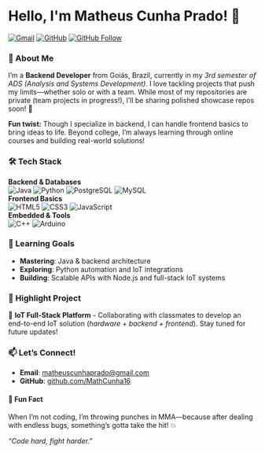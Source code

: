 # Hello, I'm Matheus Cunha Prado! 👋  

[![Gmail](https://img.shields.io/badge/Gmail-D14836?style=for-the-badge&logo=gmail&logoColor=white)](mailto:matheuscunhaprado@gmail.com)
[![GitHub](https://img.shields.io/badge/GitHub-100000?style=for-the-badge&logo=github&logoColor=white)](https://github.com/MathCunha16)
[![GitHub Follow](https://img.shields.io/github/followers/MathCunha16?label=Follow&style=social)](https://github.com/MathCunha16)

### 🌟 About Me  
I’m a **Backend Developer** from Goiás, Brazil, currently in my *3rd semester of ADS (Analysis and Systems Development)*. I love tackling projects that push my limits—whether solo or with a team. While most of my repositories are private (team projects in progress!), I’ll be sharing polished showcase repos soon! 🚀  

**Fun twist:** Though I specialize in backend, I can handle frontend basics to bring ideas to life. Beyond college, I’m always learning through online courses and building real-world solutions!  

### 🛠️ Tech Stack  
**Backend & Databases**  
![Java](https://img.shields.io/badge/Java-ED8B00?style=flat&logo=openjdk&logoColor=white)
![Python](https://img.shields.io/badge/Python-3776AB?style=flat&logo=python&logoColor=white)
![PostgreSQL](https://img.shields.io/badge/PostgreSQL-316192?style=flat&logo=postgresql&logoColor=white)
![MySQL](https://img.shields.io/badge/MySQL-005C84?style=flat&logo=mysql&logoColor=white)  
**Frontend Basics**  
![HTML5](https://img.shields.io/badge/HTML5-E34F26?style=flat&logo=html5&logoColor=white)
![CSS3](https://img.shields.io/badge/CSS3-1572B6?style=flat&logo=css3&logoColor=white)
![JavaScript](https://img.shields.io/badge/JavaScript-F7DF1E?style=flat&logo=javascript&logoColor=black)  
**Embedded & Tools**  
![C++](https://img.shields.io/badge/C++-00599C?style=flat&logo=c%2B%2B&logoColor=white)
![Arduino](https://img.shields.io/badge/Arduino-00979D?style=flat&logo=arduino&logoColor=white)

### 🎯 Learning Goals  
- **Mastering**: Java & backend architecture  
- **Exploring**: Python automation and IoT integrations  
- **Building**: Scalable APIs with Node.js and full-stack IoT systems  

### 🚀 Highlight Project  
🔧 **IoT Full-Stack Platform** - Collaborating with classmates to develop an end-to-end IoT solution (*hardware + backend + frontend*). Stay tuned for future updates!  

### 📫 Let’s Connect!  
- **Email**: [matheuscunhaprado@gmail.com](mailto:matheuscunhaprado@gmail.com)  
- **GitHub**: [github.com/MathCunha16](https://github.com/MathCunha16)  

#### 🥋 Fun Fact  
When I’m not coding, I’m throwing punches in MMA—because after dealing with endless bugs, something’s gotta take the hit! 💥  

*“Code hard, fight harder.”*  
